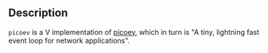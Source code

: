 ## Description

`picoev` is a V implementation of [picoev](https://github.com/kazuho/picoev),
which in turn is "A tiny, lightning fast event loop for network applications".
